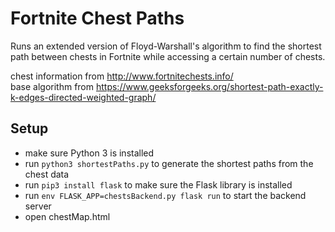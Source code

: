 # Fortnite Chest Paths
Runs an extended version of Floyd-Warshall's algorithm to find the shortest path between chests in Fortnite while accessing a certain number of chests.

chest information from http://www.fortnitechests.info/  
base algorithm from https://www.geeksforgeeks.org/shortest-path-exactly-k-edges-directed-weighted-graph/


## Setup
 - make sure Python 3 is installed
 - run ```python3 shortestPaths.py``` to generate the shortest paths from the chest data
 - run ```pip3 install flask``` to make sure the Flask library is installed
 - run ```env FLASK_APP=chestsBackend.py flask run``` to start the backend server
 - open chestMap.html

